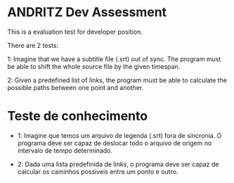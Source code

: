 # ANDRITZ Dev Assessment

This is a evaluation test for developer position.

There are 2 tests:

1: Imagine that we have a subtitle file (.srt) out of sync. The program must be able to shift the whole source file by the given timespan.

2: Given a predefined list of links, the program must be able to calculate the possible paths between one point and another.

# Teste de conhecimento 
- 1: Imagine que temos um arquivo de legenda (.srt) fora de sincronia. 
O programa deve ser capaz de deslocar todo o arquivo de origem no intervalo de tempo determinado.

- 2: Dada uma lista predefinida de links, o programa deve ser capaz de calcular os caminhos possiveis entre um ponto e outro.

